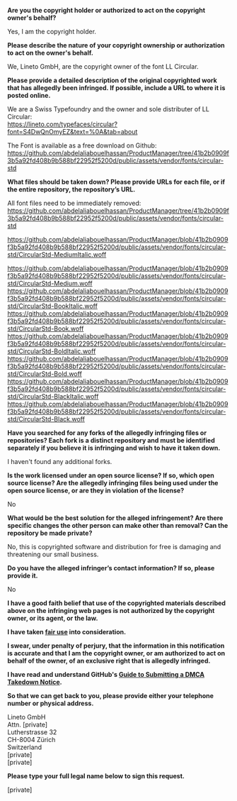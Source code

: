 **Are you the copyright holder or authorized to act on the copyright owner's behalf?**

Yes, I am the copyright holder.

**Please describe the nature of your copyright ownership or authorization to act on the owner's behalf.**

We, Lineto GmbH, are the copyright owner of the font LL Circular.

**Please provide a detailed description of the original copyrighted work that has allegedly been infringed. If possible, include a URL to where it is posted online.**

We are a Swiss Typefoundry and the owner and sole distributer of LL Circular:  
https://lineto.com/typefaces/circular?font=S4DwQnOmyEZ&text=%0A&tab=about

The Font is available as a free download on Github:  
https://github.com/abdelaliabouelhassan/ProductManager/tree/41b2b0909f3b5a92fd408b9b588bf22952f5200d/public/assets/vendor/fonts/circular-std

**What files should be taken down? Please provide URLs for each file, or if the entire repository, the repository’s URL.**

All font files need to be immediately removed:  
https://github.com/abdelaliabouelhassan/ProductManager/tree/41b2b0909f3b5a92fd408b9b588bf22952f5200d/public/assets/vendor/fonts/circular-std

https://github.com/abdelaliabouelhassan/ProductManager/blob/41b2b0909f3b5a92fd408b9b588bf22952f5200d/public/assets/vendor/fonts/circular-std/CircularStd-MediumItalic.woff

https://github.com/abdelaliabouelhassan/ProductManager/blob/41b2b0909f3b5a92fd408b9b588bf22952f5200d/public/assets/vendor/fonts/circular-std/CircularStd-Medium.woff  
https://github.com/abdelaliabouelhassan/ProductManager/blob/41b2b0909f3b5a92fd408b9b588bf22952f5200d/public/assets/vendor/fonts/circular-std/CircularStd-BookItalic.woff  
https://github.com/abdelaliabouelhassan/ProductManager/blob/41b2b0909f3b5a92fd408b9b588bf22952f5200d/public/assets/vendor/fonts/circular-std/CircularStd-Book.woff  
https://github.com/abdelaliabouelhassan/ProductManager/blob/41b2b0909f3b5a92fd408b9b588bf22952f5200d/public/assets/vendor/fonts/circular-std/CircularStd-BoldItalic.woff  
https://github.com/abdelaliabouelhassan/ProductManager/blob/41b2b0909f3b5a92fd408b9b588bf22952f5200d/public/assets/vendor/fonts/circular-std/CircularStd-Bold.woff  
https://github.com/abdelaliabouelhassan/ProductManager/blob/41b2b0909f3b5a92fd408b9b588bf22952f5200d/public/assets/vendor/fonts/circular-std/CircularStd-BlackItalic.woff  
https://github.com/abdelaliabouelhassan/ProductManager/blob/41b2b0909f3b5a92fd408b9b588bf22952f5200d/public/assets/vendor/fonts/circular-std/CircularStd-Black.woff

**Have you searched for any forks of the allegedly infringing files or repositories? Each fork is a distinct repository and must be identified separately if you believe it is infringing and wish to have it taken down.**

I haven't found any additional forks.

**Is the work licensed under an open source license? If so, which open source license? Are the allegedly infringing files being used under the open source license, or are they in violation of the license?**

No

**What would be the best solution for the alleged infringement? Are there specific changes the other person can make other than removal? Can the repository be made private?**

No, this is copyrighted software and distribution for free is damaging and threatening our small business.

**Do you have the alleged infringer’s contact information? If so, please provide it.**

No

**I have a good faith belief that use of the copyrighted materials described above on the infringing web pages is not authorized by the copyright owner, or its agent, or the law.**

**I have taken <a href="https://www.lumendatabase.org/topics/22">fair use</a> into consideration.**

**I swear, under penalty of perjury, that the information in this notification is accurate and that I am the copyright owner, or am authorized to act on behalf of the owner, of an exclusive right that is allegedly infringed.**

**I have read and understand GitHub's <a href="https://docs.github.com/articles/guide-to-submitting-a-dmca-takedown-notice/">Guide to Submitting a DMCA Takedown Notice</a>.**

**So that we can get back to you, please provide either your telephone number or physical address.**

Lineto GmbH  
Attn. [private]  
Lutherstrasse 32  
CH-8004 Zürich  
Switzerland  
[private]  
[private]

**Please type your full legal name below to sign this request.**

[private]
